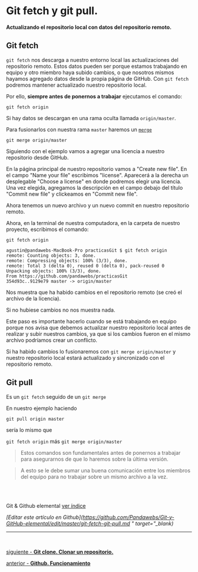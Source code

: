 # Git fetch y git pull. 
**Actualizando el repositorio local con datos del repositorio remoto.**

## Git fetch

`git fetch` nos descarga a nuestro entorno local las actualizaciones del repositorio remoto.
Estos datos pueden ser porque estamos trabajando en equipo y otro miembro haya subido cambios, o que nosotros mismos hayamos agregado datos desde la propia página de GitHub. Con `git fetch` podremos mantener actualizado nuestro repositorio local.

Por ello, **siempre antes de ponernos a trabajar** ejecutamos el comando:

`git fetch origin`

Si hay datos se descargan en una rama oculta llamada `origin/master`.

Para fusionarlos con nuestra rama `master` haremos un [`merge`](https://github.com/Pandawebs/Git-y-GitHub-elemental/blob/master/trabajar-con-ramas-git.md)

`git merge origin/master`


Siguiendo con el ejemplo vamos a agregar una licencia a nuestro repositorio desde GitHub.

En la página principal de nuestro repositorio vamos a "Create new file".
En el campo "Name your file" escribimos "license". Aparecerá a la derecha un desplegable "Choose a license" en donde podremos elegir una licencia.
Una vez elegida, agregamos la descripción en el campo debajo del título "Commit new file" y clickeamos en "Commit new file".

Ahora tenemos un nuevo archivo y un nuevo commit en nuestro repositorio remoto.

Ahora, en la terminal de nuestra computadora, en la carpeta de nuestro proyecto, escribimos el comando:

 `git fetch origin`

```console
agustin@pandawebs-MacBook-Pro practicasGit $ git fetch origin
remote: Counting objects: 3, done.
remote: Compressing objects: 100% (3/3), done.
remote: Total 3 (delta 0), reused 0 (delta 0), pack-reused 0
Unpacking objects: 100% (3/3), done.
From https://github.com/pandawebs/practicasGit
354d93c..9129e79 master -> origin/master
```

Nos muestra que ha habido cambios en el repositorio remoto (se creó el archivo de la licencia).

Si no hubiese cambios no nos muestra nada.

Este paso es importante hacerlo cuando se está trabajando en equipo porque nos avisa que debemos actualizar nuestro repositorio local antes de realizar y subir nuestros cambios, ya que si los cambios fueron en el mismo archivo podríamos crear un conflicto.

Si ha habido cambios lo fusionaremos con `git merge origin/master` y nuestro repositorio local estará actualizado y sincronizado con el repositorio remoto.


## Git pull

Es un `git fetch` seguido de un `git merge`

En nuestro ejemplo haciendo 

`git pull origin master` 

sería lo mismo que 

`git fetch origin` más `git merge origin/master`

> Estos comandos son fundamentales antes de ponernos a trabajar para asegurarnos de que lo haremos sobre la última versión.

> A esto se le debe sumar una buena comunicación entre los miembros del equipo para no trabajar sobre un mismo archivo a la vez.

<br>
<br>

<!-- Inicio links índice y github -->

<span class="link-to-index-git">Git & Github elemental [ ver índice](https://github.com/Pandawebs/Git-y-GitHub-elemental/blob/master/README.md)</span>

<em>[Editar este artículo en Github](https://github.com/Pandawebs/Git-y-GitHub-elemental/edit/master/git-fetch-git-pull.md " target="_blank)</em>

<!-- Fin links índice y github -->

<hr>

<br>

[siguiente - **Git clone. Clonar un repositorio.**](https://github.com/Pandawebs/Git-y-GitHub-elemental/blob/master/clonar-un-repositorio.md) 

[anterior - **Github. Funcionamiento**](https://github.com/Pandawebs/Git-y-GitHub-elemental/blob/master/funcionamiento-de-github.md)